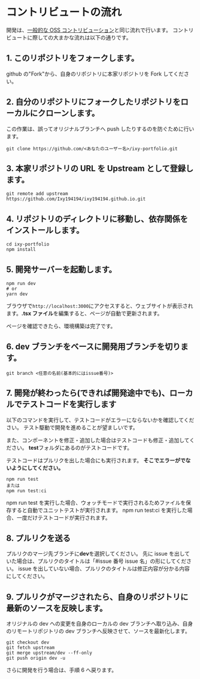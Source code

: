 # コントリビュートの流れ

開発は、[一般的な OSS コントリビューション](https://note.com/samurai_se/n/ncde3bb14066e#baa7135d-157b-4ad9-af57-f07013cb5e1e)と同じ流れで行います。
コントリビュートに際しての大まかな流れは以下の通りです。

## 1. このリポジトリをフォークします。

github の"Fork"から、自身のリポジトリに本家リポジトリを Fork してください。

## 2. 自分のリポジトリにフォークしたリポジトリをローカルにクローンします。

この作業は、誤ってオリジナルブランチへ push したりするのを防ぐために行います。

```
git clone https://github.com/<あなたのユーザー名>/ixy-portfolio.git
```

## 3. 本家リポジトリの URL を Upstream として登録します。

```
git remote add upstream https://github.com/Ixy194194/ixy194194.github.io.git
```

## 4. リポジトリのディレクトリに移動し、依存関係をインストールします。

```
cd ixy-portfolio
npm install
```

## 5. 開発サーバーを起動します。

```
npm run dev
# or
yarn dev
```

ブラウザで`http://localhost:3000`にアクセスすると、ウェブサイトが表示されます。**.tsx ファイル**を編集すると、ページが自動で更新されます。

ページを確認できたら、環境構築は完了です。

## 6. dev ブランチをベースに開発用ブランチを切ります。

```
git branch <任意の名前(基本的にはissue番号)>
```

## 7. 開発が終わったら(できれば開発途中でも)、ローカルでテストコードを実行します

以下のコマンドを実行して、テストコードがエラーにならないかを確認してください。
テスト駆動で開発を進めることが望ましいです。

また、コンポーネントを修正・追加した場合はテストコードも修正・追加してください。
**test**フォルダにあるのがテストコードです。

テストコードはプルリクを出した場合にも実行されます。
**そこでエラーがでないようにしてください。**

```
npm run test
または
npm run test:ci
```

npm run test を実行した場合、ウォッチモードで実行されるためファイルを保存すると自動でユニットテストが実行されます。
npm run test:ci を実行した場合、一度だけテストコードが実行されます。

## 8. プルリクを送る

プルリクのマージ先ブランチに**dev**を選択してください。
先に issue を出していた場合は、プルリクのタイトルは「#issue 番号 issue 名」の形にしてください。
issue を出していない場合、プルリクのタイトルは修正内容が分かる内容にしてください。

## 9. プルリクがマージされたら、自身のリポジトリに最新のソースを反映します。

オリジナルの dev への変更を自身のローカルの dev ブランチへ取り込み、自身のリモートリポジトリの dev ブランチへ反映させて、ソースを最新化します。

```
git checkout dev
git fetch upstream
git merge upstream/dev --ff-only
git push origin dev -u
```

さらに開発を行う場合は、手順 6 へ戻ります。
